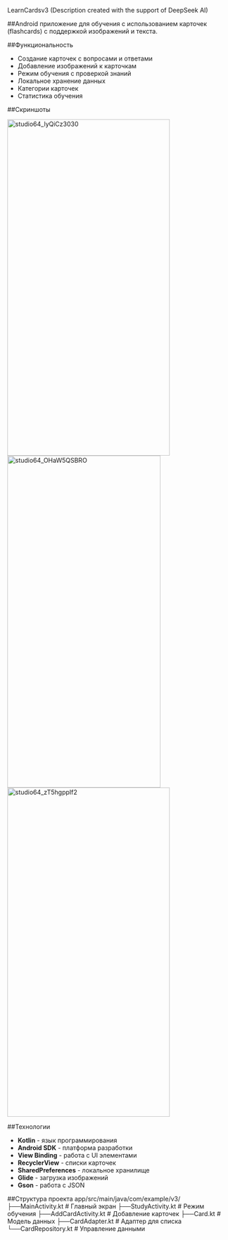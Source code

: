 LearnCardsv3 (Description created with the support of DeepSeek AI)

##Android приложение для обучения с использованием карточек (flashcards) с поддержкой изображений и текста.

##Функциональность

- Создание карточек с вопросами и ответами
- Добавление изображений к карточкам
- Режим обучения с проверкой знаний
- Локальное хранение данных
- Категории карточек
- Статистика обучения

##Скриншоты




<img width="369" height="765" alt="studio64_lyQiCz3030" src="https://github.com/user-attachments/assets/1a5a4c07-df45-437a-bce9-2b6b9051cc1d" />
<img width="348" height="755" alt="studio64_OHaW5QSBRO" src="https://github.com/user-attachments/assets/6311b167-a3e8-4d2c-925d-742d5329ebf7" />
<img width="369" height="749" alt="studio64_zT5hgppIf2" src="https://github.com/user-attachments/assets/a5c7a078-6d5a-4f34-9ac3-8aa15e8ed2f3" />




##Технологии

- **Kotlin** - язык программирования
- **Android SDK** - платформа разработки
- **View Binding** - работа с UI элементами
- **RecyclerView** - списки карточек
- **SharedPreferences** - локальное хранилище
- **Glide** - загрузка изображений
- **Gson** - работа с JSON






##Структура проекта
app/src/main/java/com/example/v3/
├──MainActivity.kt          # Главный экран
├──StudyActivity.kt         # Режим обучения
├──AddCardActivity.kt       # Добавление карточек
├──Card.kt                  # Модель данных
├──CardAdapter.kt           # Адаптер для списка
└──CardRepository.kt        # Управление данными
